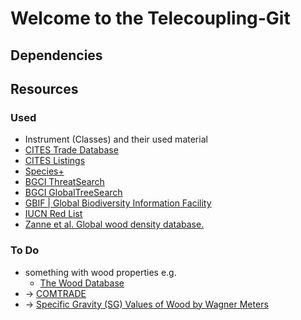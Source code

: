 # Welcome to the Telecoupling-Git

## Dependencies

## Resources

### Used
-   Instrument (Classes) and their used material
-   [CITES Trade Database](https://trade.cites.org)
-   [CITES Listings](https://checklist.cites.org/)
-   [Species+](https://www.speciesplus.net)
-   [BGCI ThreatSearch](https://www.bgci.org/resources/bgci-databases/threatsearch/)
-   [BGCI GlobalTreeSearch](https://www.bgci.org/resources/bgci-databases/globaltreesearch/)
-   [GBIF | Global Biodiversity Information Facility](https://www.gbif.org)
-   [IUCN Red List](https://www.iucnredlist.org)
-   [Zanne et al. Global wood density database.](https://datadryad.org/stash/dataset/doi:10.5061/dryad.234)

### To Do
- something with wood properties e.g. 
    - [The Wood Database](https://www.wood-database.com)
- -> [COMTRADE](https://comtrade.un.org/data/)
- -> [Specific Gravity (SG) Values of Wood by Wagner Meters](https://www.wagnermeters.com/specific-gravity)